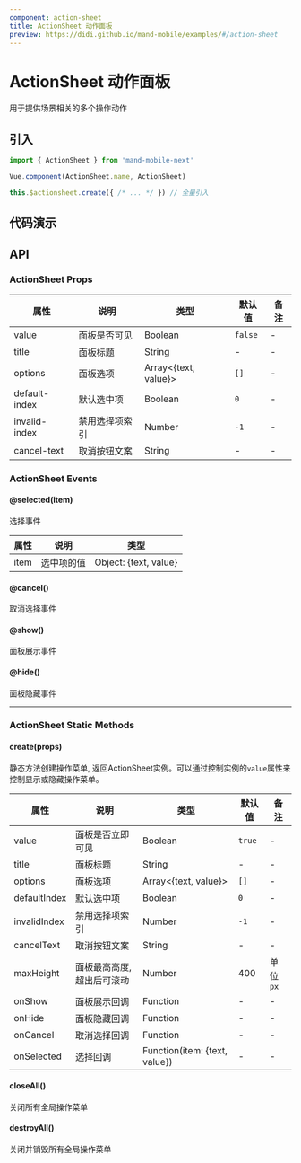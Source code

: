 ```yaml
---
component: action-sheet
title: ActionSheet 动作面板
preview: https://didi.github.io/mand-mobile/examples/#/action-sheet
---
```


# ActionSheet 动作面板

用于提供场景相关的多个操作动作

## 引入

```javascript
import { ActionSheet } from 'mand-mobile-next'

Vue.component(ActionSheet.name, ActionSheet)

this.$actionsheet.create({ /* ... */ }) // 全量引入
```

## 代码演示

<demo-wrapper
  src="src/packages/action-sheet/demo"
  :demos="demos"
/>

<script setup>
const demos = import.meta.globEager('../../../src/packages/action-sheet/demo/demo*.vue')
</script>

## API

### ActionSheet Props
|属性 | 说明 | 类型 | 默认值 | 备注 |
|----|-----|------|------|------|
|value|面板是否可见|Boolean| `false`|-|
|title|面板标题|String|-|-|
|options|面板选项| Array<{text, value}>| `[]`|-|
|default-index|默认选中项| Boolean| `0`|-|
|invalid-index|禁用选择项索引 |Number|`-1`|-|
|cancel-text|取消按钮文案 |String |-|-|

### ActionSheet Events

#### @selected(item)
选择事件

|属性 | 说明 | 类型 |
|----|-----|------|
|item| 选中项的值 | Object: {text, value} |

#### @cancel()
取消选择事件

#### @show()
面板展示事件

#### @hide()
面板隐藏事件

---

### ActionSheet Static Methods

#### create(props)
静态方法创建操作菜单, 返回ActionSheet实例。可以通过控制实例的`value`属性来控制显示或隐藏操作菜单。

|属性 | 说明 | 类型 | 默认值 | 备注 |
|----|-----|------|------|------|
|value|面板是否立即可见|Boolean| `true`|-|
|title|面板标题|String|-|-|
|options|面板选项| Array<{text, value}>| `[]`|-|
|defaultIndex|默认选中项| Boolean| `0`|-|
|invalidIndex|禁用选择项索引 |Number|`-1`|-|
|cancelText|取消按钮文案 |String |-|-|
|maxHeight|面板最高高度, 超出后可滚动|Number|400|单位`px`|
|onShow|面板展示回调|Function|-|-|
|onHide|面板隐藏回调|Function|-|-|
|onCancel|取消选择回调|Function|-|-|
|onSelected|选择回调|Function(item: {text, value})|-|-|

#### closeAll()
关闭所有全局操作菜单

#### destroyAll()
关闭并销毁所有全局操作菜单
